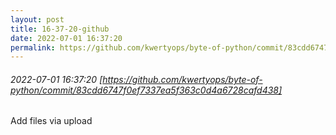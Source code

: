 ```yaml
---
layout: post
title: 16-37-20-github
date: 2022-07-01 16:37:20
permalink: https://github.com/kwertyops/byte-of-python/commit/83cdd6747f0ef7337ea5f363c0d4a6728cafd438
---
```


###### 2022-07-01 16:37:20 [https://github.com/kwertyops/byte-of-python/commit/83cdd6747f0ef7337ea5f363c0d4a6728cafd438]
Add files via upload
